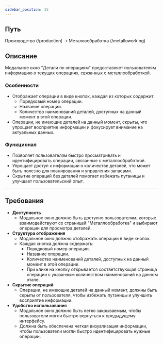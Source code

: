 ```yaml
---
sidebar_position: 35
---
```


## Путь 
Производство (/production) -> Металлообработка (/metalloworking)

## Описание
Модальное окно "Детали по операциям" предоставляет пользователям информацию о текущих операциях, связанных с металлообработкой.

### Особенности
- Отображает операции в виде кнопок, каждая из которых содержит:
  - Порядковый номер операции.
  - Название операции.
  - Количество наименований деталей, доступных на данный момент в этой операции.
- Операции, не имеющие деталей на данный момент, скрыты, что упрощает восприятие информации и фокусирует внимание на актуальных данных.

### Функционал
- Позволяет пользователям быстро просматривать и идентифицировать операции, связанные с металлообработкой.
- Упрощает доступ к информации о количестве деталей, что может быть полезно для планирования и управления запасами.
- Скрытие операций без деталей помогает избежать путаницы и улучшает пользовательский опыт.

---
## Требования
- **Доступность**
    - Модальное окно должно быть доступно пользователям, которые взаимодействуют со страницей "Металлообработка" и выбирают операции для просмотра деталей.
- **Структура отображения**
   - Модальное окно должно отображать операции в виде кнопок.
   - Каждая кнопка должна содержать:
     - Порядковый номер операции.
     - Название операции.
     - Количество наименований деталей, доступных на данный момент в этой операции.
     - При клике на кнопку открывается соответствующая страница операции с указанным количеством наименований на данном этапе.
- **Скрытие операций**
   - Операции, не имеющие деталей на данный момент, должны быть скрыты от пользователя, чтобы избежать путаницы и улучшить восприятие информации.
- **Удобство использования**
   - Модальное окно должно быть легко закрываемым, чтобы пользователи могли быстро вернуться к предыдущему интерфейсу.
   - Должна быть обеспечена четкая визуализация информации, чтобы пользователи могли быстро идентифицировать нужные операции.


